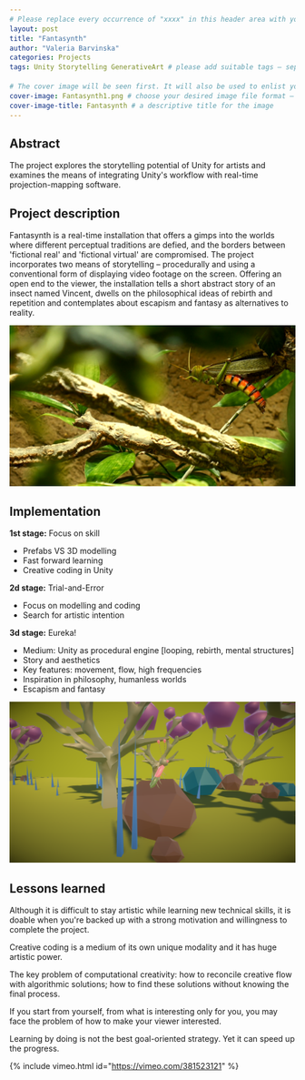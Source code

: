 ```yaml
---
# Please replace every occurrence of "xxxx" in this header area with your personal information.
layout: post
title: "Fantasynth"
author: "Valeria Barvinska"
categories: Projects
tags: Unity Storytelling GenerativeArt # please add suitable tags — separated by a space — the number of tags is not limited

# The cover image will be seen first. It will also be used to enlist your project amonst others.
cover-image: Fantasynth1.png # choose your desired image file format — must be supported by web browsers — only one
cover-image-title: Fantasynth # a descriptive title for the image
---
```


## Abstract

The project explores the storytelling potential of Unity for artists and examines the means of integrating Unity's workflow with real-time projection-mapping software.

## Project description

Fantasynth is a real-time installation that offers a gimps into the worlds where different perceptual traditions are defied, and the borders between 'fictional real' and 'fictional virtual' are compromised. 
The project incorporates two means of storytelling – procedurally and using a conventional form of displaying video footage on the screen. Offering an open end to the viewer, the installation tells a short abstract story of an insect named Vincent, dwells on the philosophical ideas of rebirth and repetition and contemplates about escapism and fantasy as alternatives to reality.

![Fantasynth](fantasynth3.png)

## Implementation

**1st stage:** Focus on skill

* Prefabs VS 3D modelling
* Fast forward learning
* Creative coding in Unity

**2d stage:** Trial-and-Error

* Focus on modelling and coding
* Search for artistic intention

**3d stage:** Eureka!
* Medium: Unity as procedural engine [looping, rebirth, mental structures]
* Story and aesthetics
* Key features: movement, flow, high frequencies
* Inspiration in philosophy, humanless worlds
* Escapism and fantasy

![Fantasynth](fantasynth2.png)

## Lessons learned

Although it is difficult to stay artistic while learning new technical skills, it is doable when you're backed up with a strong motivation and willingness to complete the project. 

Creative coding is a medium of its own unique modality and it has huge artistic power.

The key problem of computational creativity: how to reconcile creative flow with algorithmic solutions; how to find these solutions without knowing the final process.

If you start from yourself, from what is interesting only for you, you may face the problem of how to make your viewer interested.

Learning by doing is not the best goal-oriented strategy. Yet it can speed up the progress. 

{% include vimeo.html id="https://vimeo.com/381523121" %}